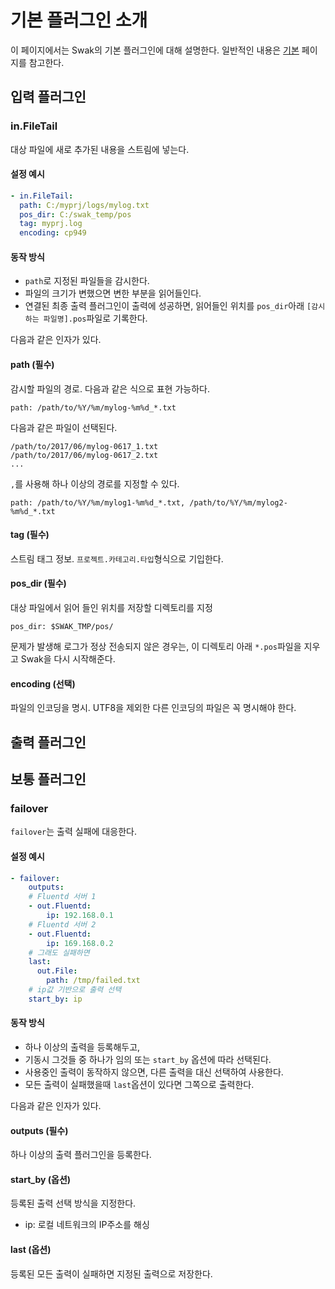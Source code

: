 # 기본 플러그인 소개

이 페이지에서는 Swak의 기본 플러그인에 대해 설명한다. 일반적인 내용은 [기본](../../README.md) 페이지를 참고한다.

## 입력 플러그인

### in.FileTail
대상 파일에 새로 추가된 내용을 스트림에 넣는다.

#### 설정 예시
```yml
- in.FileTail:
  path: C:/myprj/logs/mylog.txt
  pos_dir: C:/swak_temp/pos
  tag: myprj.log
  encoding: cp949
```

#### 동작 방식
- `path`로 지정된 파일들을 감시한다.
- 파일의 크기가 변했으면 변한 부분을 읽어들인다.
- 연결된 최종 출력 플러그인이 출력에 성공하면, 읽어들인 위치를 `pos_dir`아래 `[감시하는 파일명].pos`파일로 기록한다.

다음과 같은 인자가 있다.

#### path (필수)
감시할 파일의 경로. 다음과 같은 식으로 표현 가능하다.

    path: /path/to/%Y/%m/mylog-%m%d_*.txt

다음과 같은 파일이 선택된다.

    /path/to/2017/06/mylog-0617_1.txt
    /path/to/2017/06/mylog-0617_2.txt
    ...

`,`를 사용해 하나 이상의 경로를 지정할 수 있다.

    path: /path/to/%Y/%m/mylog1-%m%d_*.txt, /path/to/%Y/%m/mylog2-%m%d_*.txt

#### tag (필수)
스트림 태그 정보. `프로젝트.카테고리.타입`형식으로 기입한다.

#### pos_dir (필수)
대상 파일에서 읽어 들인 위치를 저장할 디렉토리를 지정

    pos_dir: $SWAK_TMP/pos/

문제가 발생해 로그가 정상 전송되지 않은 경우는, 이 디렉토리 아래 `*.pos`파일을 지우고 Swak을 다시 시작해준다.

#### encoding (선택)
파일의 인코딩을 명시. UTF8을 제외한 다른 인코딩의 파일은 꼭 명시해야 한다.

## 출력 플러그인

## 보통 플러그인

### failover

`failover`는 출력 실패에 대응한다. 

#### 설정 예시
```yml
- failover:
    outputs:
    # Fluentd 서버 1
    - out.Fluentd:
        ip: 192.168.0.1
    # Fluentd 서버 2            
    - out.Fluentd:
        ip: 169.168.0.2
    # 그래도 실패하면
    last:
      out.File:
        path: /tmp/failed.txt
    # ip값 기반으로 출력 선택
    start_by: ip
```

#### 동작 방식
- 하나 이상의 출력을 등록해두고, 
- 기동시 그것들 중 하나가 임의 또는 `start_by` 옵션에 따라 선택된다. 
- 사용중인 출력이 동작하지 않으면, 다른 출력을 대신 선택하여 사용한다. 
- 모든 출력이 실패했을때 `last`옵션이 있다면 그쪽으로 출력한다.

다음과 같은 인자가 있다.

#### outputs (필수)

하나 이상의 출력 플러그인을 등록한다. 

#### start_by (옵션)

등록된 출력 선택 방식을 지정한다.

- ip: 로컬 네트워크의 IP주소를 해싱

#### last (옵션)

등록된 모든 출력이 실패하면 지정된 출력으로 저장한다.

